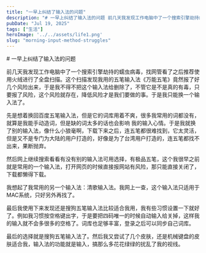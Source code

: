 ```yaml
---
title: "一早上纠结了输入法的问题"
description: "# 一早上纠结了输入法的问题 前几天我发现工作电脑中了一个搜索引擎劫持的蠕虫病毒，找网管看了之后推荐使用火绒进 [&hellip;]"
pubDate: "Jul 19, 2025"
tags: ["生活"]
heroImage: '../../assets/life1.png'
slug: "morning-input-method-struggles"
---
```


\# 一早上纠结了输入法的问题

前几天我发现工作电脑中了一个搜索引擎劫持的蠕虫病毒，找网管看了之后推荐使用火绒进行了全盘扫描。这个扫描发现我用的五笔输入法《万能五笔》竟然报了好几个风险出来，于是我不得不把这个输入法给删除了，不管它是不是真的有毒，只要报了风险，这个风险就存在，降低风险才是我们要做的事。于是我只能换一个输入法了。

先是想着换回百度五笔输入法，但是它的词库用着不爽，很多我常用的词都没有，就算是我能手动造词，但是缺的词太多的话也会影响 我的输入心情。于是我就换了别的输入法，像什么小狼毫啊，下载下来之后，连五笔都很难找到，它太灵活，但是又不是专门为大陆的用户打造的，好像是为了台湾用户打造的，连五笔都找不出来，果断抛弃。

然后网上继续搜索看看有没有别的输入法可用选择，有极品五笔，这个我很早之前就是常用的一个输入法，打开网页的时候直接报网站有风险，那只能直接关闭了，下载都懒得下载。

我想起了我常用的另一个输入法：清歌输入法。我网上一查，这个输入法只适用于MAC系统，只好另外再找了。

最后我使用下来发现还是搜狗五笔输入法比较适合我用，我有些习惯设置一下就好了。例如我习惯按空格键出字，于是要把四码唯一的时候自动输入给关掉，这样我的输入就不会多很多的空格了。词库也足够丰富，登录之后可以同步自己词库。

最后的选择就是搜狗五笔输入法了。然后我又尝试了几个皮肤，还是机械键盘的皮肤适合我，输入法的功能就是输入，搞那么多花花绿绿的扰乱了我的视线。